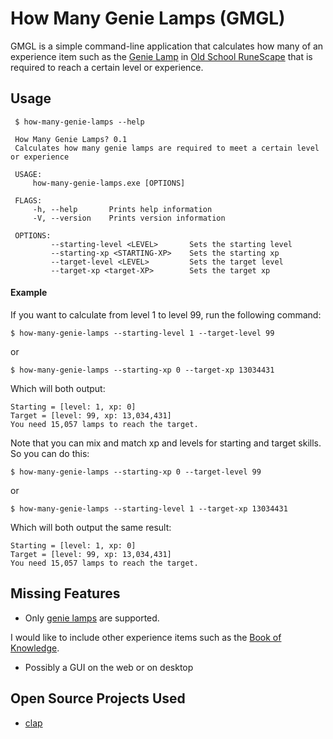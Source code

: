 # How Many Genie Lamps (GMGL)


GMGL is a simple command-line application that calculates how many of an experience item such as
the [Genie Lamp][lamp] in [Old School RuneScape][osrs] that is required
to reach a certain level or experience.

## Usage

```
 $ how-many-genie-lamps --help

 How Many Genie Lamps? 0.1
 Calculates how many genie lamps are required to meet a certain level or experience
 
 USAGE:
     how-many-genie-lamps.exe [OPTIONS]
 
 FLAGS:
     -h, --help       Prints help information
     -V, --version    Prints version information
 
 OPTIONS:
         --starting-level <LEVEL>       Sets the starting level
         --starting-xp <STARTING-XP>    Sets the starting xp
         --target-level <LEVEL>         Sets the target level
         --target-xp <target-XP>        Sets the target xp
```

#### Example

If you want to calculate from level 1 to level 99, run the following command:

`$ how-many-genie-lamps --starting-level 1 --target-level 99`

or 

`$ how-many-genie-lamps --starting-xp 0 --target-xp 13034431`

Which will both output:

```
Starting = [level: 1, xp: 0]
Target = [level: 99, xp: 13,034,431]
You need 15,057 lamps to reach the target.
```

Note that you can mix and match xp and levels for starting and target skills. 
So you can do this:

`$ how-many-genie-lamps --starting-xp 0 --target-level 99`

or

`$ how-many-genie-lamps --starting-level 1 --target-xp 13034431`

Which will both output the same result:

```
Starting = [level: 1, xp: 0]
Target = [level: 99, xp: 13,034,431]
You need 15,057 lamps to reach the target.
```

## Missing Features

* Only [genie lamps][lamp] are supported. 

I would like to include other experience items 
such as the [Book of Knowledge][book_knowledge].

* Possibly a GUI on the web or on desktop

## Open Source Projects Used

* [clap](https://github.com/clap-rs/clap)


[lamp]: https://oldschool.runescape.wiki/w/Lamp
[book_knowledge]: https://oldschool.runescape.wiki/w/Book_of_knowledge
[osrs]: https://oldschool.runescape.com/